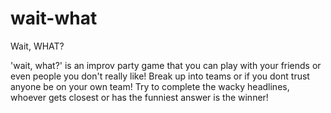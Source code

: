 # wait-what

Wait, WHAT?

'wait, what?' is an improv party game that you can play with your friends or even people you don't really like!
Break up into teams or if you dont trust anyone be on your own team! Try to complete the wacky headlines, whoever gets closest or has the funniest answer is the winner!
